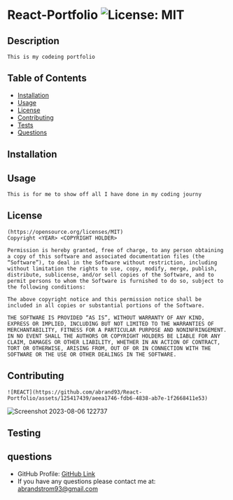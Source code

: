 # React-Portfolio ![License: MIT](https://img.shields.io/badge/License-MIT-yellow.svg)


  ## Description
    This is my codeing portfolio 

  ## Table of Contents 
   - [Installation](#installation)
   - [Usage](#usage)
   - [License](#license)
   - [Contributing](#contributing)
   - [Tests](#tests)
   - [Questions](#questions)  

  ## Installation
    
    
  ## Usage
    This is for me to show off all I have done in my coding journy   

  ## License
    (https://opensource.org/licenses/MIT)
    Copyright <YEAR> <COPYRIGHT HOLDER>

    Permission is hereby granted, free of charge, to any person obtaining a copy of this software and associated documentation files (the “Software”), to deal in the Software without restriction, including without limitation the rights to use, copy, modify, merge, publish, distribute, sublicense, and/or sell copies of the Software, and to permit persons to whom the Software is furnished to do so, subject to the following conditions:
    
    The above copyright notice and this permission notice shall be included in all copies or substantial portions of the Software.
    
    THE SOFTWARE IS PROVIDED “AS IS”, WITHOUT WARRANTY OF ANY KIND, EXPRESS OR IMPLIED, INCLUDING BUT NOT LIMITED TO THE WARRANTIES OF MERCHANTABILITY, FITNESS FOR A PARTICULAR PURPOSE AND NONINFRINGEMENT. IN NO EVENT SHALL THE AUTHORS OR COPYRIGHT HOLDERS BE LIABLE FOR ANY CLAIM, DAMAGES OR OTHER LIABILITY, WHETHER IN AN ACTION OF CONTRACT, TORT OR OTHERWISE, ARISING FROM, OUT OF OR IN CONNECTION WITH THE SOFTWARE OR THE USE OR OTHER DEALINGS IN THE SOFTWARE.
  
  

  ## Contributing
    ![REACT](https://github.com/abrand93/React-Portfolio/assets/125417439/aeea1746-fdb6-4838-ab7e-1f2668411e53)

![Screenshot 2023-08-06 122737](https://github.com/abrand93/React-Portfolio/assets/125417439/6eb51656-2418-4e14-a0ab-1f4014f52318)


  ## Testing
       

  ## questions 
  * GitHub Profile: [GitHub Link](https://github.com/abrand93)
  *  If you have any questions please contact me at: abrandstrom93@gmail.com

